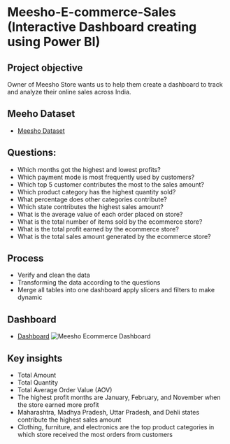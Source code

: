 # Meesho-E-commerce-Sales (Interactive Dashboard creating using Power BI)

## Project objective
Owner of Meesho Store wants us to help them create a dashboard to track and analyze their online sales across India.

## Meeho Dataset 
- <a href = "https://github.com/Tehreem112/Meesho-Ecommerce-Sales">Meesho Dataset</a>

## Questions: 
- Which months got the highest and lowest profits?
- Which payment mode is most frequently used by customers?
- Which top 5 customer contributes the most to the sales amount?
- Which product category has the highest quantity sold?
- What percentage does other categories  contribute?
- Which state contributes the highest sales amount?
- What is the average value of each order placed on store?
- What is the total number of items sold by the ecommerce store?
- What is the total profit earned by the ecommerce store?
- What is the total sales amount generated by the ecommerce store?

## Process
- Verify and clean the data
- Transforming the data according to the questions
- Merge all tables into one dashboard apply slicers and filters to make dynamic

## Dashboard
- <a href = "https://github.com/Tehreem112/Meesho-Ecommerce-Sales/blob/main/Meesho%20Ecommerce%20Dashboard.png">Dashboard</a>
![Meesho Ecommerce Dashboard](https://github.com/user-attachments/assets/d02d1e22-1326-42ad-b657-2bd9a7fab2aa)

## Key insights
- Total Amount
- Total Quantity
- Total Average Order Value (AOV)
- The highest profit months are January, February, and November when   the store earned more profit 
- Maharashtra, Madhya Pradesh, Uttar Pradesh, and Dehli states contribute the highest sales amount
- Clothing, furniture, and electronics  are the top product categories in which store received the most orders from customers


